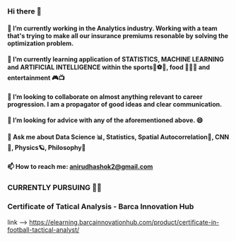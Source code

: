 ### Hi there 👋
#### 🔭 I’m currently working in the Analytics industry. Working with a team that's trying to make all our insurance premiums resonable by solving the optimization problem.
#### 🌱 I’m currently learning application of STATISTICS, MACHINE LEARNING and ARTIFICIAL INTELLIGENCE within the sports🎾⚽🏀, food 🍟🍕🥘 and entertainment 🎮📺
#### 👯 I’m looking to collaborate on almost anything relevant to career progression. I am a propagator of good ideas and clear communication.
#### 🤔 I’m looking for advice with any of the aforementioned above. 😄
#### 💬 Ask me about Data Science 📊, Statistics, Spatial Autocorrelation🚀, CNN🤖, Physics🪐, Philosophy🤔
#### 📫 How to reach me: anirudhashok2@gmail.com



### CURRENTLY PURSUING 👨‍🎓
### Certificate of Tatical Analysis - Barca Innovation Hub       
link --> https://elearning.barcainnovationhub.com/product/certificate-in-football-tactical-analyst/

<!--
**TheAnirudhAsh/TheAnirudhAsh** is a ✨ _special_ ✨ repository because its `README.md` (this file) appears on your GitHub profile.

Here are some ideas to get you started:


-->
